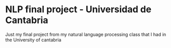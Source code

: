 # NLP final project - Universidad de Cantabria

Just my final project from my natural language processing class that I had in the University of cantabria
